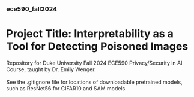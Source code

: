 ### ece590_fall2024
# Project Title: Interpretability as a Tool for Detecting Poisoned Images
Repository for Duke University Fall 2024 ECE590 Privacy/Security in AI Course, taught by Dr. Emily Wenger.
<br>
<br>
See the .gitignore file for locations of downloadable pretrained models, such as ResNet56 for CIFAR10 and SAM models.
